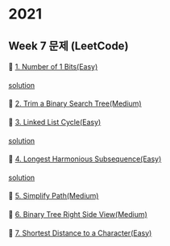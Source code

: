# 2021
## Week 7 문제 (LeetCode)

####
👀 [1. Number of 1 Bits(Easy)](https://leetcode.com/problems/number-of-1-bits/)
####
[solution](https://github.com/KimHunJin/Study-Book/blob/master/algorithm/src/leetcode/LC_141.ts)


####
👀 [2. Trim a Binary Search Tree(Medium)](https://leetcode.com/problems/trim-a-binary-search-tree/)
####


####
👀 [3. Linked List Cycle(Easy)](https://leetcode.com/problems/linked-list-cycle/)
####
[solution](https://github.com/KimHunJin/Study-Book/blob/master/algorithm/src/leetcode/LC_191.ts)


####
👀 [4. Longest Harmonious Subsequence(Easy)](https://leetcode.com/problems/longest-harmonious-subsequence/)
####
[solution](https://github.com/KimHunJin/Study-Book/blob/master/algorithm/src/leetcode/LC_594.ts)


####
👀 [5. Simplify Path(Medium)](https://leetcode.com/problems/simplify-path/)
####


####
👀 [6. Binary Tree Right Side View(Medium)](https://leetcode.com/problems/binary-tree-right-side-view/)
####


####
👀 [7. Shortest Distance to a Character(Easy)](https://leetcode.com/problems/shortest-distance-to-a-character/)
####
